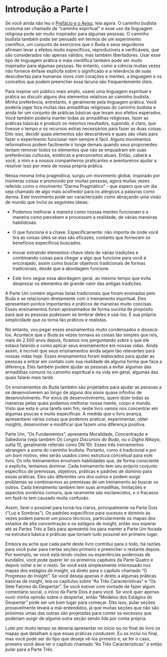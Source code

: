 # Introdução a Parte I

Se você ainda não leu o [Prefácio e o Aviso][prefacio], leia agora. O caminho budista costuma ser chamado de “caminho espiritual” e esse uso da linguagem religiosa pode ser muito inspirador para algumas pessoas. O caminho budista também pode ser pensado em termos de um experimento científico, um conjunto de exercícios que o Buda e seus seguidores afirmam levar a efeitos muito específicos, reproduzíveis e verificáveis, que são considerados não apenas válidos, mas também libertadores. Usar esse tipo de linguagem prática e mais científica também pode ser muito inspirador para algumas pessoas. No entanto, como a ciência muitas vezes não fornece ênfase explícita sobre o significado e a relevância de suas descobertas para humanos vivos com corações e mentes, a linguagem e os conceitos que podem preencher essa lacuna são frequentemente úteis.

Para inspirar um público mais amplo, usarei uma linguagem espiritual e prática ao discutir alguns dos elementos relativos ao caminho budista. Minha preferência, entretanto, é geralmente pela linguagem prática. Você poderia jogar fora muitas das armadilhas religiosas do caminho budista e ainda ter um conjunto de práticas básicas que levam aos efeitos esperados. Você também poderia manter todas as armadilhas religiosas, fazer as práticas básicas e produzir os mesmos resultados, supondo, é claro, que tivesse o tempo e os recursos extras necessários para fazer as duas coisas. Dito isso, decidir quais elementos são descartáveis e quais são vitais para fazer o experimento funcionar nem sempre é fácil. Alguns movimentos reformativos podem facilmente ir longe demais quando seus proponentes tentam remover todos os elementos que não se enquadram em suas preferências culturais, estéticas e preconceitos atuais. Então, caberá a você, a mim e a nossos companheiros praticantes e aventureiros ajudar a resolver isso por meio de nossa própria prática.

Nessa mesma linha pragmática, surgiu um movimento global, inspirado por inúmeras coisas e promovido por muitas pessoas, agora muitas vezes referido como o movimento “Darma Pragmático” - que espero que um dia seja chamado de algo mais acolhedor para os alérgicos a palavras como darma. Este movimento pode ser caracterizado como abraçando uma visão de mundo que inclui as seguintes ideias:

- Podemos melhorar a maneira como nossas mentes funcionam e a maneira como percebem e processam a realidade, de várias maneiras habilidosas.

- O que funciona é a chave. Especificamente: não importa de onde você tira as coisas úteis se elas são eficazes, contanto que fornecem os benefícios específicos buscados.

- Inovar extraindo elementos-chave úteis de várias tradições e combinando coisas para chegar a algo que funcione para você é encorajado, assim como buscar objetivos tradicionais de formas tradicionais, desde que a abordagem funcione.

- Este livro segue essa abordagem geral, ao mesmo tempo que evita desprezar os elementos de grande valor das antigas tradições.

A Parte Um contém algumas listas tradicionais que foram ensinadas pelo Buda e se relacionam diretamente com o treinamento espiritual. Eles apresentam pontos importantes e práticos de maneiras muito concisas. Esses ensinamentos foram apresentados de forma sucinta de propósito para que as pessoas pudessem se lembrar deles e usá-los. É sua própria simplicidade que os torna tão práticos e realistas.

No entanto, vou pegar esses ensinamentos muito condensados e dissecá-los. Acontece que o Buda às vezes tornava as coisas tão simples que nós, mais de 2.500 anos depois, ficamos nos perguntando sobre o que ele estava falando e como aplicar seus ensinamentos em nossas vidas. Ainda assim, é incrível que seus ensinamentos ainda sejam tão relevantes para nossas vidas hoje. Esses ensinamentos foram elaborados para ajudar as pessoas a entrar em contato com sua realidade de alguma forma que faça a diferença. Eles também podem ajudar as pessoas a evitar algumas das armadilhas comuns no caminho espiritual e na vida em geral, algumas das quais falarei mais tarde.

Os ensinamentos do Buda também são projetados para ajudar as pessoas a se desenvolverem ao longo de alguns dos eixos quase infinitos de desenvolvimento. Por eixos de desenvolvimento, quero dizer todas as maneiras pelas quais podemos melhorar nossa mente, corpo e mundo. Visto que esta é uma tarefa sem fim, neste livro vamos nos concentrar em algumas poucas e muito específicas. À medida que o livro avança, apresentarei várias coisas que podemos praticar, experimentar, obter insights, desenvolver e modificar que fazem uma diferença positiva.

Parte Um, “Os Fundamentos”, apresenta Moralidade, Concentração e Sabedoria (veja também _Os Longos Discursos do Buda_, ou o _Digha Nikaya_, sutta 10, geralmente referido como DN 10). Esses três treinamentos abrangem a soma do caminho budista. Portanto, como é tradicional e por um bom motivo, eles serão usados como estrutura conceitual para este livro. Os três treinamentos envolvem habilidades que, de forma consciente e explícita, tentamos dominar. Cada treinamento tem seu próprio conjunto específico de premissas, objetivos, práticas e padrões de domínio para essas práticas. Eles são diferentes uns dos outros e podem surgir problemas se combinarmos as premissas de um treinamento ao buscar os outros. Cada treinamento também tem suas armadilhas, limitações e aspectos sombrios comuns, que raramente são esclarecidos, e o fracasso em fazê-lo tem causado muita confusão.

Assim, farei o possível para torná-los claros, principalmente na Parte Dois (“Luz e Sombras”). Os padrões específicos para sucesso e domínio às vezes podem parecer um pouco técnicos, particularmente os mapas dos estados de alta concentração e os estágios de insight, então vou esperar até as Partes Três a Seis para apresentá-los para manter a Parte Um focada na estrutura básica e práticas que tornam tudo possível em primeiro lugar.

Embora eu ache que cada parte deste livro contribui para o todo, há razões para você pular para certas seções primeiro e preencher o restante depois. Por exemplo, se você está tendo visões ou experiências poderosas de kundalini, você pode querer ler os primeiros capítulos da Parte Quatro e depois voltar e ler o resto. Se você está simplesmente interessado nos mapas dos estágios do insight, vá direto para o capítulo chamado “O Progresso do Insight”. Se você deseja apenas ir direto a algumas práticas básicas de insight, leia os capítulos sobre “As Três Características” e “Os Sete Fatores do Despertar”. Se você estiver com vontade de fazer algum comentário social, o início da Parte Dois é para você. Se você quer apenas ouvir minha opinião sobre o despertar, então “Modelos dos Estágios do Despertar” pode ser um bom lugar para começar. Dito isso, pular seções provavelmente levará a mal-entendidos, já que muitas seções que não são próximas umas das outras são projetadas para conter os excessos que poderiam surgir de alguma outra seção sendo lida por conta própria.

Lutei por muito tempo se deveria apresentar no início ou no final do livro os mapas que detalham a que essas práticas conduzem. Eu os incluí no final, mas você pode ser do tipo que deseja vê-los primeiro e, se for o caso, primeiro você deve ler o capítulo chamado “As Três Características” e então pular para a Parte Três.

[prefacio]: prefacio_e_aviso.md
